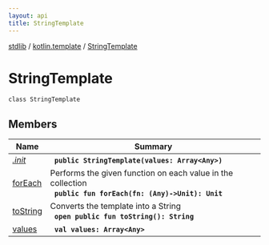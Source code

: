 ```yaml
---
layout: api
title: StringTemplate
---
```

[stdlib](../../index.md) / [kotlin.template](../index.md) / [StringTemplate](index.md)

# StringTemplate

```
class StringTemplate
```

## Members

| Name | Summary |
|------|---------|
|[*.init*](_init_.md)|&nbsp;&nbsp;**`public StringTemplate(values: Array<Any>)`**<br>|
|[forEach](forEach.md)|Performs the given function on each value in the collection<br>&nbsp;&nbsp;**`public fun forEach(fn: (Any)->Unit): Unit`**<br>|
|[toString](toString.md)|Converts the template into a String<br>&nbsp;&nbsp;**`open public fun toString(): String`**<br>|
|[values](values.md)|&nbsp;&nbsp;**`val values: Array<Any>`**<br>|
